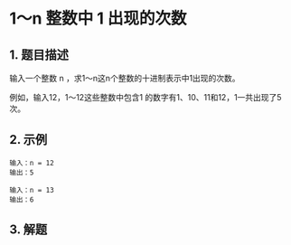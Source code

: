 # 1～n 整数中 1 出现的次数
## 1. 题目描述
输入一个整数 n ，求1～n这n个整数的十进制表示中1出现的次数。

例如，输入12，1～12这些整数中包含1 的数字有1、10、11和12，1一共出现了5次。


## 2. 示例
```
输入：n = 12
输出：5
```

```
输入：n = 13
输出：6
```

## 3. 解题
